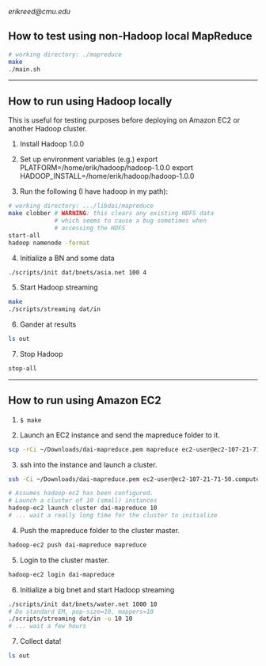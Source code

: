 _erikreed@cmu.edu_

## How to test using non-Hadoop local MapReduce

```bash
# working directory: ./mapreduce
make
./main.sh
```
---------------
## How to run using Hadoop locally

This is useful for testing purposes before deploying on
Amazon EC2 or another Hadoop cluster.

1. Install Hadoop 1.0.0

2. Set up environment variables (e.g.)
   export PLATFORM=/home/erik/hadoop/hadoop-1.0.0
   export HADOOP_INSTALL=/home/erik/hadoop/hadoop-1.0.0

3. Run the following (I have hadoop in my path):
  ```bash
  # working directory: .../libdai/mapreduce
  make clobber # WARNING: this clears any existing HDFS data
               # which seems to cause a bug sometimes when
               # accessing the HDFS
  start-all
  hadoop namenode -format
  ```
4. Initialize a BN and some data
  ```bash
  ./scripts/init dat/bnets/asia.net 100 4
  ```
5. Start Hadoop streaming
  ```bash
  make
  ./scripts/streaming dat/in
  ```

6. Gander at results
  ```bash
  ls out
  ```
7. Stop Hadoop
  ```bash
  stop-all
  ```
---------------
## How to run using Amazon EC2

1. ```$ make```

2. Launch an EC2 instance and send the mapreduce
   folder to it.
  ```bash
  scp -rCi ~/Downloads/dai-mapreduce.pem mapreduce ec2-user@ec2-107-21-71-50.compute-1.amazonaws.com:
  ```

3. ssh into the instance and launch a cluster.
  ```bash
  ssh -Ci ~/Downloads/dai-mapreduce.pem ec2-user@ec2-107-21-71-50.compute-1.amazonaws.com

  # Assumes hadoop-ec2 has been configured.
  # Launch a cluster of 10 (small) instances
  hadoop-ec2 launch cluster dai-mapreduce 10
  # ... wait a really long time for the cluster to initialize
  ```

4. Push the mapreduce folder to the cluster master.
  ```bash
  hadoop-ec2 push dai-mapreduce mapreduce
  ```

5. Login to the cluster master.
  ```bash
  hadoop-ec2 login dai-mapreduce
  ```

6. Initialize a big bnet and start Hadoop streaming
  ```bash
  ./scripts/init dat/bnets/water.net 1000 10
  # Do standard EM, pop-size=10, mappers=10
  ./scripts/streaming dat/in -u 10 10
  # ... wait a few hours
  ```

7. Collect data!
  ```bash
  ls out
  ```
